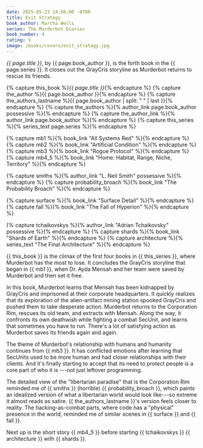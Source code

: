 ```yaml
---
date: 2025-05-23 14:56:00 -0700
title: Exit Strategy
book_author: Martha Wells
series: The Murderbot Diaries
book_number: 4
rating: 5
image: /books/covers/exit_strategy.jpg
---
```


<cite class="book-title">{{ page.title }}</cite>, by <span
class="author-name">{{ page.book_author }}</span>, is the forth book in the
<span class="book-series">{{ page.series }}</span>. It closes out the GrayCris
storyline as Murderbot returns to rescue its friends.

{% capture this_book %}<cite class="book-title">{{ page.title }}</cite>{% endcapture %}
{% capture the_author %}<span class="author-name">{{ page.book_author }}</span>{% endcapture %}
{% capture the_authors_lastname %}<span class="author-name">{{ page.book_author | split: " " | last }}</span>{% endcapture %}
{% capture the_authors %}{% author_link page.book_author possessive %}{% endcapture %}
{% capture the_author_link %}{% author_link page.book_author %}{% endcapture %}
{% capture this_series %}{% series_text page.series %}{% endcapture %}

{% capture mb1 %}{% book_link "All Systems Red" %}{% endcapture %}
{% capture mb2 %}{% book_link "Artificial Condition" %}{% endcapture %}
{% capture mb3 %}{% book_link "Rogue Protocol" %}{% endcapture %}
{% capture mb4_5 %}{% book_link "Home: Habitat, Range, Niche, Territory" %}{% endcapture %}

{% capture smiths %}{% author_link "L. Neil Smith" possessive %}{% endcapture %}
{% capture probability_broach %}{% book_link "The Probability Broach" %}{% endcapture %}

{% capture surface %}{% book_link "Surface Detail" %}{% endcapture %}
{% capture fall %}{% book_link "The Fall of Hyperion" %}{% endcapture %}

{% capture tchaikovskys %}{% author_link "Adrian Tchaikovsky" possessive %}{% endcapture %}
{% capture shards %}{% book_link "Shards of Earth" %}{% endcapture %}
{% capture architecture %}{% series_text "The Final Architecture" %}{% endcapture %}

{{ this_book }} is the climax of the first four books in {{ this_series }},
where Murderbot has the most to lose. It concludes the GrayCris storyline that
began in {{ mb1 }}, when Dr. Ayda Mensah and her team were saved by Murderbot
and then set it free.

In this book, Murderbot learns that Mensah has been kidnapped by GrayCris and
imprisoned at their corporate headquarters. It quickly realizes that its
exploration of the alien-artifact mining station spooked GrayCris and pushed
them to take desperate action. Murderbot returns to the Corporation Rim,
rescues its old team, and extracts with Mensah. Along the way, it confronts
its own deathwish while fighting a combat SecUnit, and learns that sometimes
you have to run. There's a lot of satisfying action as Murderbot saves its
friends again and again.

The theme of Murderbot's relationship with humans and humanity continues from
{{ mb3 }}. It has conflicted emotions after learning that SecUnits used to be
more human and had closer relationships with their clients. And it's finally
starting to accept that its need to protect people is a core part of who it is
---not just leftover programming.

The detailed view of the "libertarian paradise" that is the Corporation Rim
reminded me of {{ smiths }} (horrible) {{ probability_broach }}, which paints
an idealized version of what a libertarian world would look like---so extreme
it almost reads as satire. {{ the_authors_lastname }}'s version feels closer
to reality. The hacking-as-combat parts, where code has a "physical" presence
in the world, reminded me of similar scenes in {{ surface }} and {{ fall }}.

Next up is the short story {{ mb4_5 }} before starting {{ tchaikovskys }} {{
architecture }} with {{ shards }}.
